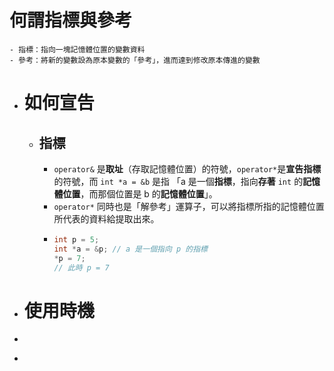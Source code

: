 # 何謂指標與參考
	- 指標：指向一塊記憶體位置的變數資料
	- 參考：將新的變數設為原本變數的「參考」，進而達到修改原本傳進的變數
- # 如何宣告
	- ## 指標
		- `operator&` 是**取址**（存取記憶體位置）的符號，`operator*`是**宣告指標**的符號，而 `int *a = &b` 是指
		   「a 是一個**指標**，指向**存著** `int` 的**記憶體位置**，而那個位置是 b 的**記憶體位置**」。
		- `operator*` 同時也是「解參考」運算子，可以將指標所指的記憶體位置所代表的資料給提取出來。
		- ```cpp
		  int p = 5;
		  int *a = &p; // a 是一個指向 p 的指標
		  *p = 7;
		  // 此時 p = 7
		  ```
- # 使用時機
- ```rust
  ```
-